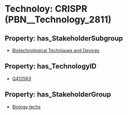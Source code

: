 # Technoloy: __CRISPR__ (PBN__Technology_2811)

## Property: has_StakeholderSubgroup

* [Biotechnological Techniques and Devices](PBN__TechSubgroup_29)

## Property: has_TechnologyID

* [Q412563](Q412563)

## Property: has_StakeholderGroup

* [Biology techs](PBN__TechGroup_15)

